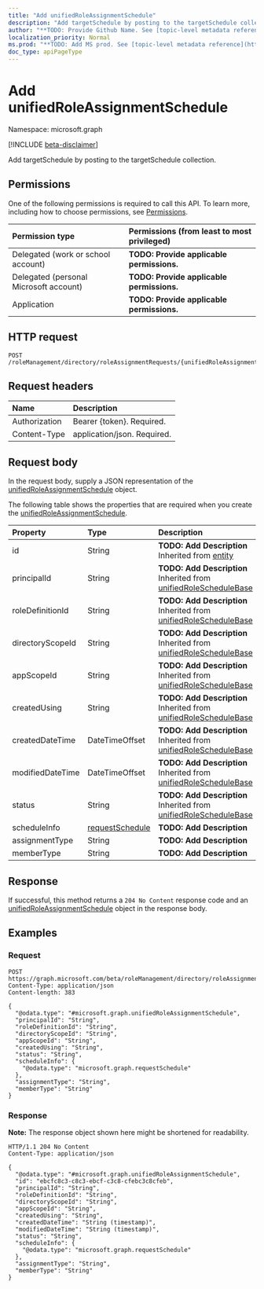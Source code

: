 ```yaml
---
title: "Add unifiedRoleAssignmentSchedule"
description: "Add targetSchedule by posting to the targetSchedule collection."
author: "**TODO: Provide Github Name. See [topic-level metadata reference](https://msgo.azurewebsites.net/add/document/guidelines/metadata.html#topic-level-metadata)**"
localization_priority: Normal
ms.prod: "**TODO: Add MS prod. See [topic-level metadata reference](https://msgo.azurewebsites.net/add/document/guidelines/metadata.html#topic-level-metadata)**"
doc_type: apiPageType
---
```


# Add unifiedRoleAssignmentSchedule
Namespace: microsoft.graph

[!INCLUDE [beta-disclaimer](../../includes/beta-disclaimer.md)]

Add targetSchedule by posting to the targetSchedule collection.

## Permissions
One of the following permissions is required to call this API. To learn more, including how to choose permissions, see [Permissions](/graph/permissions-reference).

|Permission type|Permissions (from least to most privileged)|
|:---|:---|
|Delegated (work or school account)|**TODO: Provide applicable permissions.**|
|Delegated (personal Microsoft account)|**TODO: Provide applicable permissions.**|
|Application|**TODO: Provide applicable permissions.**|

## HTTP request

<!-- {
  "blockType": "ignored"
}
-->
``` http
POST /roleManagement/directory/roleAssignmentRequests/{unifiedRoleAssignmentRequestId}/targetSchedule/$ref
```

## Request headers
|Name|Description|
|:---|:---|
|Authorization|Bearer {token}. Required.|
|Content-Type|application/json. Required.|

## Request body
In the request body, supply a JSON representation of the [unifiedRoleAssignmentSchedule](../resources/unifiedroleassignmentschedule.md) object.

The following table shows the properties that are required when you create the [unifiedRoleAssignmentSchedule](../resources/unifiedroleassignmentschedule.md).

|Property|Type|Description|
|:---|:---|:---|
|id|String|**TODO: Add Description** Inherited from [entity](../resources/entity.md)|
|principalId|String|**TODO: Add Description** Inherited from [unifiedRoleScheduleBase](../resources/unifiedroleschedulebase.md)|
|roleDefinitionId|String|**TODO: Add Description** Inherited from [unifiedRoleScheduleBase](../resources/unifiedroleschedulebase.md)|
|directoryScopeId|String|**TODO: Add Description** Inherited from [unifiedRoleScheduleBase](../resources/unifiedroleschedulebase.md)|
|appScopeId|String|**TODO: Add Description** Inherited from [unifiedRoleScheduleBase](../resources/unifiedroleschedulebase.md)|
|createdUsing|String|**TODO: Add Description** Inherited from [unifiedRoleScheduleBase](../resources/unifiedroleschedulebase.md)|
|createdDateTime|DateTimeOffset|**TODO: Add Description** Inherited from [unifiedRoleScheduleBase](../resources/unifiedroleschedulebase.md)|
|modifiedDateTime|DateTimeOffset|**TODO: Add Description** Inherited from [unifiedRoleScheduleBase](../resources/unifiedroleschedulebase.md)|
|status|String|**TODO: Add Description** Inherited from [unifiedRoleScheduleBase](../resources/unifiedroleschedulebase.md)|
|scheduleInfo|[requestSchedule](../resources/requestschedule.md)|**TODO: Add Description**|
|assignmentType|String|**TODO: Add Description**|
|memberType|String|**TODO: Add Description**|



## Response

If successful, this method returns a `204 No Content` response code and an [unifiedRoleAssignmentSchedule](../resources/unifiedroleassignmentschedule.md) object in the response body.

## Examples

### Request
<!-- {
  "blockType": "request",
  "name": "create_unifiedroleassignmentschedule_from_"
}
-->
``` http
POST https://graph.microsoft.com/beta/roleManagement/directory/roleAssignmentRequests/{unifiedRoleAssignmentRequestId}/targetSchedule/$ref
Content-Type: application/json
Content-length: 383

{
  "@odata.type": "#microsoft.graph.unifiedRoleAssignmentSchedule",
  "principalId": "String",
  "roleDefinitionId": "String",
  "directoryScopeId": "String",
  "appScopeId": "String",
  "createdUsing": "String",
  "status": "String",
  "scheduleInfo": {
    "@odata.type": "microsoft.graph.requestSchedule"
  },
  "assignmentType": "String",
  "memberType": "String"
}
```


### Response
**Note:** The response object shown here might be shortened for readability.
<!-- {
  "blockType": "response",
  "truncated": true,
  "@odata.type": "microsoft.graph.unifiedRoleAssignmentSchedule"
}
-->
``` http
HTTP/1.1 204 No Content
Content-Type: application/json

{
  "@odata.type": "#microsoft.graph.unifiedRoleAssignmentSchedule",
  "id": "ebcfc8c3-c8c3-ebcf-c3c8-cfebc3c8cfeb",
  "principalId": "String",
  "roleDefinitionId": "String",
  "directoryScopeId": "String",
  "appScopeId": "String",
  "createdUsing": "String",
  "createdDateTime": "String (timestamp)",
  "modifiedDateTime": "String (timestamp)",
  "status": "String",
  "scheduleInfo": {
    "@odata.type": "microsoft.graph.requestSchedule"
  },
  "assignmentType": "String",
  "memberType": "String"
}
```

